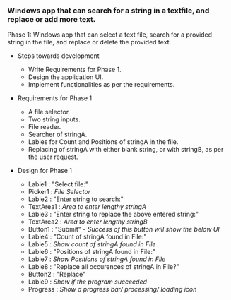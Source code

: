 ### Windows app that can search for a string in a textfile, and replace or add more text.

Phase 1: Windows app that can select a text file, search for a provided string in the file, and replace or delete the provided text.

- Steps towards development 
	- Write Requirements for Phase 1.
	- Design the application UI.
	- Implement functionalities as per the requirements.
	
- Requirements for Phase 1
	- A file selector.
	- Two string inputs.
	- File reader.
	- Searcher of stringA.
	- Lables for Count and Positions of stringA in the file.
	- Replacing of stringA with either blank string, or with stringB, as per the user request.
	
- Design for Phase 1
	- Lable1	: "Select file:"
	- Picker1	: *File Selector*
	- Lable2	: "Enter string to search:"
	- TextArea1	: *Area to enter lengthy stringA*
	- Lable3	: "Enter string to replace the above entered string:"
	- TextArea2	: *Area to enter lengthy stringB*
	- Button1	: "Submit" - *Success of this button will show the below UI*
	- Lable4	: "Count of stringA found in File:"
	- Lable5	: *Show count of stringA found in File*
	- Lable6	: "Positions of stringA found in File:"
	- Lable7	: *Show Positions of stringA found in File*
	- Lable8	: "Replace all occurences of stringA in File?"
	- Button2	: "Replace"
	- Lable9	: *Show if the program succeeded*
	- Progress	: *Show a progress bar/ processing/ loading icon*